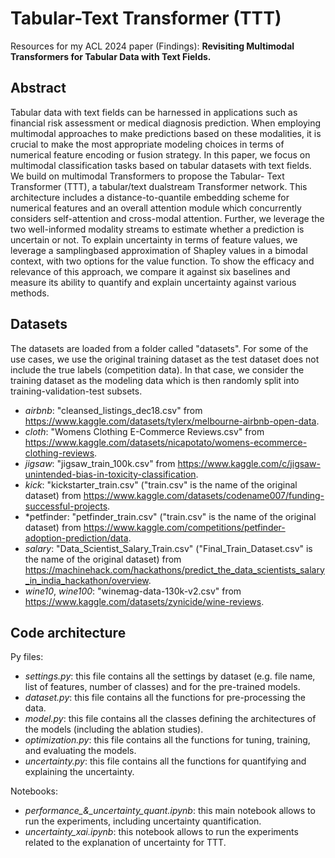 # Tabular-Text Transformer (TTT)
Resources for my ACL 2024 paper (Findings): **Revisiting Multimodal Transformers for Tabular Data with Text Fields.**

## Abstract
Tabular data with text fields can be harnessed in applications such as financial risk assessment or medical diagnosis prediction. When employing multimodal approaches to make predictions based on these modalities, it is crucial to make the most appropriate modeling choices in terms of numerical feature encoding or fusion strategy. In this paper, we focus on multimodal classification tasks based on tabular datasets with text fields. We build on multimodal Transformers to propose the Tabular- Text Transformer (TTT), a tabular/text dualstream Transformer network. This architecture includes a distance-to-quantile embedding scheme for numerical features and an overall attention module which concurrently considers self-attention and cross-modal attention. Further, we leverage the two well-informed modality streams to estimate whether a prediction is uncertain or not. To explain uncertainty in terms of feature values, we leverage a samplingbased approximation of Shapley values in a bimodal context, with two options for the value function. To show the efficacy and relevance of this approach, we compare it against six baselines and measure its ability to quantify and explain uncertainty against various methods.

## Datasets
The datasets are loaded from a folder called "datasets".
For some of the use cases, we use the original training dataset as the test dataset does not include the true labels (competition data). In that case, we consider the training dataset as the modeling data which is then randomly split into training-validation-test subsets.
- *airbnb*: "cleansed_listings_dec18.csv" from https://www.kaggle.com/datasets/tylerx/melbourne-airbnb-open-data.
- *cloth*: "Womens Clothing E-Commerce Reviews.csv" from https://www.kaggle.com/datasets/nicapotato/womens-ecommerce-clothing-reviews.
- *jigsaw*: "jigsaw_train_100k.csv" from https://www.kaggle.com/c/jigsaw-unintended-bias-in-toxicity-classification.
- *kick*: "kickstarter_train.csv" ("train.csv" is the name of the original dataset) from https://www.kaggle.com/datasets/codename007/funding-successful-projects.
- *petfinder: "petfinder_train.csv" ("train.csv" is the name of the original dataset) from https://www.kaggle.com/competitions/petfinder-adoption-prediction/data.
- *salary*: "Data_Scientist_Salary_Train.csv" ("Final_Train_Dataset.csv" is the name of the original dataset) from https://machinehack.com/hackathons/predict_the_data_scientists_salary_in_india_hackathon/overview.
- *wine10*, *wine100*: "winemag-data-130k-v2.csv" from https://www.kaggle.com/datasets/zynicide/wine-reviews.


## Code architecture
Py files:
- *settings.py*: this file contains all the settings by dataset (e.g. file name, list of features, number of classes) and for the pre-trained models.
- *dataset.py*: this file contains all the functions for pre-processing the data.
- *model.py*: this file contains all the classes defining the architectures of the models (including the ablation studies).
- *optimization.py*: this file contains all the functions for tuning, training, and evaluating the models.
- *uncertainty.py*: this file contains all the functions for quantifying and explaining the uncertainty.

Notebooks:
- *performance_&_uncertainty_quant.ipynb*: this main notebook allows to run the experiments, including uncertainty quantification.
- *uncertainty_xai.ipynb*: this notebook allows to run the experiments related to the explanation of uncertainty for TTT.



